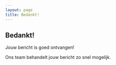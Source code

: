 ```yaml
---
layout: page
title: Bedankt!
---
```

<div class="col-lg-12 text-center">
	<h2 class="section-heading text-uppercase">Bedankt!</h2>
</div>

Jouw bericht is goed ontvangen!

Ons team behandelt jouw bericht zo snel mogelijk.